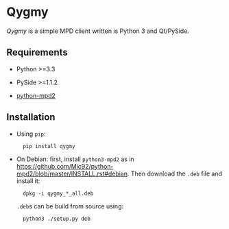 Qygmy
=====

_Qygmy_ is a simple MPD client written is Python 3 and Qt/PySide.

Requirements
------------

* Python >=3.3
* PySide >=1.1.2
* [python-mpd2][1]

  [1]: https://github.com/Mic92/python-mpd2

Installation
------------

* Using `pip`:

        pip install qygmy

* On Debian: first, install `python3-mpd2` as in
  <https://github.com/Mic92/python-mpd2/blob/master/INSTALL.rst#debian>.
  Then download the `.deb` file and install it:

        dpkg -i qygmy_*_all.deb

  `.deb`s can be build from source using:

        python3 ./setup.py deb
